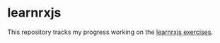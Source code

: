 learnrxjs
=========

This repository tracks my progress working on the [learnrxjs exercises][1].

[1]: http://reactive-extensions.github.io/learnrx/